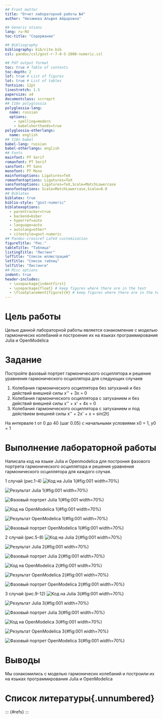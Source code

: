 ```yaml
---
## Front matter
title: "Отчет лабораторной работы №4"
author: "Низамова Альфия Айдаровна"

## Generic otions
lang: ru-RU
toc-title: "Содержание"

## Bibliography
bibliography: bib/cite.bib
csl: pandoc/csl/gost-r-7-0-5-2008-numeric.csl

## Pdf output format
toc: true # Table of contents
toc-depth: 2
lof: true # List of figures
lot: true # List of tables
fontsize: 12pt
linestretch: 1.5
papersize: a4
documentclass: scrreprt
## I18n polyglossia
polyglossia-lang:
  name: russian
  options:
	- spelling=modern
	- babelshorthands=true
polyglossia-otherlangs:
  name: english
## I18n babel
babel-lang: russian
babel-otherlangs: english
## Fonts
mainfont: PT Serif
romanfont: PT Serif
sansfont: PT Sans
monofont: PT Mono
mainfontoptions: Ligatures=TeX
romanfontoptions: Ligatures=TeX
sansfontoptions: Ligatures=TeX,Scale=MatchLowercase
monofontoptions: Scale=MatchLowercase,Scale=0.9
## Biblatex
biblatex: true
biblio-style: "gost-numeric"
biblatexoptions:
  - parentracker=true
  - backend=biber
  - hyperref=auto
  - language=auto
  - autolang=other*
  - citestyle=gost-numeric
## Pandoc-crossref LaTeX customization
figureTitle: "Рис."
tableTitle: "Таблица"
listingTitle: "Листинг"
lofTitle: "Список иллюстраций"
lotTitle: "Список таблиц"
lolTitle: "Листинги"
## Misc options
indent: true
header-includes:
  - \usepackage{indentfirst}
  - \usepackage{float} # keep figures where there are in the text
  - \floatplacement{figure}{H} # keep figures where there are in the text
---
```


# Цель работы

Целью данной лабораторной работы является ознакомление с моделью гармоничесих колебаний и построение их на языках программирования Julia и OpenModelica

# Задание
Постройте фазовый портрет гармонического осциллятора и решение уравнения
гармонического осциллятора для следующих случаев
1. Колебания гармонического осциллятора без затуханий и без действий внешней
силы
x'' + 3x = 0
2. Колебания гармонического осциллятора c затуханием и без действий внешней
силы
x'' + x' + 4x = 0
3. Колебания гармонического осциллятора c затуханием и под действием внешней
силы
x'' + 2x' + x = sin(2t)

На интервале
t от 0 до 40
(шаг 0.05) с начальными условиями
x0 = 1, y0 = 1

# Выполнение лабораторной работы
Написала код на языке Julia и Openmodelica для построния фазового портрета гармонического осциллятора и решения уравнения гармонического осциллятора для каждого случая.       

1 случай (рис.1-4)
![Код на Julia 1](image/1.png){#fig:001 width=70%}

![Результат Julia 1](image/lab4_jl_1.png){#fig:001 width=70%}

![Фазовый портрет Julia 1](image/lab4_jl_1_ph.png){#fig:001 width=70%}

![Код на OpenModelica 1](image/2.png){#fig:001 width=70%}

![Результат OpenModelica 1](image/lab4_om_1.png){#fig:001 width=70%}

![Фазовый портрет OpenModelica 1](image/lab4_om_1_ph.png){#fig:001 width=70%}

2 случай (рис.5-8)
![Код на Julia 2](image/3.png){#fig:001 width=70%}

![Результат Julia 2](image/lab4_jl_2.png){#fig:001 width=70%}

![Фазовый портрет Julia 2](image/lab4_jl_2_ph.png){#fig:001 width=70%}

![Код на OpenModelica 2](image/4.png){#fig:001 width=70%}

![Результат OpenModelica 2](image/lab4_om_2.png){#fig:001 width=70%}

![Фазовый портрет OpenModelica 2](image/lab4_om_2_ph.png){#fig:001 width=70%}

3 случай (рис.9-12)
![Код на Julia 3](image/5.png){#fig:001 width=70%}

![Результат Julia 3](image/lab4_jl_3.png){#fig:001 width=70%}

![Фазовый портрет Julia 3](image/lab4_jl_3_ph.png){#fig:001 width=70%}

![Код на OpenModelica 3](image/6.png){#fig:001 width=70%}

![Результат OpenModelica 3](image/lab4_om_3.png){#fig:001 width=70%}

![Фазовый портрет OpenModelica 3](image/lab4_om_3_ph.png){#fig:001 width=70%}

# Выводы

Мы ознакомились с моделью гармоничесих колебаний и построили их на языках программирования Julia и OpenModelica

# Список литературы{.unnumbered}

::: {#refs}
:::
